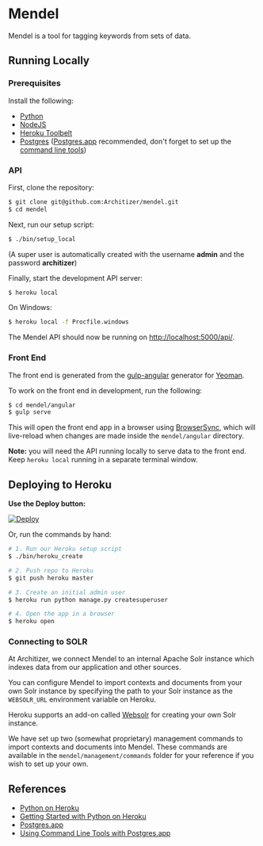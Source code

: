 # Mendel

Mendel is a tool for tagging keywords from sets of data.

## Running Locally

### Prerequisites

Install the following:

- [Python](http://install.python-guide.org)
- [NodeJS](https://nodejs.org/en/download/)
- [Heroku Toolbelt](https://toolbelt.heroku.com/)
- [Postgres](https://devcenter.heroku.com/articles/heroku-postgresql#local-setup) ([Postgres.app](http://postgresapp.com) recommended, don't forget to set up the [command line tools](http://postgresapp.com/documentation/cli-tools.html))

### API

First, clone the repository:

```sh
$ git clone git@github.com:Architizer/mendel.git
$ cd mendel
```

Next, run our setup script:

```sh
$ ./bin/setup_local
```
(A super user is automatically created with the username **admin** and the password **architizer**)

Finally, start the development API server:

```sh
$ heroku local
```

On Windows:

```sh
$ heroku local -f Procfile.windows
```

The Mendel API should now be running on <http://localhost:5000/api/>.

### Front End

The front end is generated from the [gulp-angular](https://github.com/Swiip/generator-gulp-angular) generator for [Yeoman](http://yeoman.io/).

To work on the front end in development, run the following:

```sh
$ cd mendel/angular
$ gulp serve
```

This will open the front end app in a browser using [BrowserSync](https://www.browsersync.io/), which will live-reload when changes are made inside the `mendel/angular` directory. 

**Note:** you will need the API running locally to serve data to the front end. Keep `heroku local` running in a separate terminal window.


## Deploying to Heroku

**Use the Deploy button:**

[![Deploy](https://www.herokucdn.com/deploy/button.svg)](https://heroku.com/deploy)

Or, run the commands by hand:

```sh
# 1. Run our Heroku setup script
$ ./bin/heroku_create

# 2. Push repo to Heroku
$ git push heroku master

# 3. Create an initial admin user
$ heroku run python manage.py createsuperuser

# 4. Open the app in a browser
$ heroku open
```

### Connecting to SOLR

At Architizer, we connect Mendel to an internal Apache Solr instance which indexes data from our application and other sources. 

You can configure Mendel to import contexts and documents from your own Solr instance by specifying the path to your Solr instance as the `WEBSOLR_URL` environment variable on Heroku.

Heroku supports an add-on called [Websolr](https://devcenter.heroku.com/articles/websolr) for creating your own Solr instance.

We have set up two (somewhat proprietary) management commands to import contexts and documents into Mendel. These commands are available in the `mendel/management/commands` folder for your reference if you wish to set up your own.

## References

- [Python on Heroku](https://devcenter.heroku.com/categories/python)
- [Getting Started with Python on Heroku](https://devcenter.heroku.com/articles/getting-started-with-python)
- [Postgres.app](http://postgresapp.com/)
- [Using Command Line Tools with Postgres.app](http://postgresapp.com/documentation/cli-tools.html)
